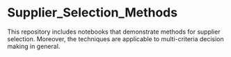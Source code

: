 # Supplier_Selection_Methods
This repository includes notebooks that demonstrate methods for supplier selection. Moreover, the techniques are applicable to multi-criteria decision making in general.
